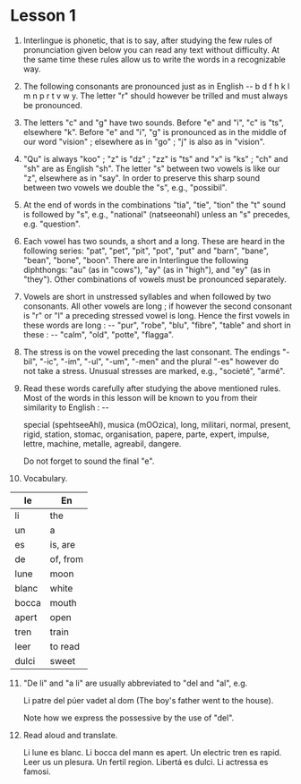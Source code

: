 # Lesson 1

1. Interlingue is phonetic, that is to say, after studying the few rules of pronunciation given below you can read any text without difficulty. At the same time these rules allow us to write the words in a recognizable way.

2. The following consonants are pronounced just as in English -- b d f h k l m n p r t v w y. The letter "r" should however be trilled and must always be pronounced.

3. The letters "c" and "g" have two sounds. Before "e" and "i", "c" is "ts", elsewhere "k". Before "e" and "i", "g" is pronounced as in the middle of our word "vision" ; elsewhere as in "go" ; "j" is also as in "vision".

4. "Qu" is always "koo" ; "z" is "dz" ; "zz" is "ts" and "x" is "ks" ; "ch" and "sh" are as English "sh". The letter "s" between two vowels is like our "z", elsewhere as in "say". In order to preserve this sharp sound between two vowels we double the "s", e.g., "possibil".

5. At the end of words in the combinations "tia", "tie", "tion" the "t" sound is followed by "s", e.g., "national" (natseeonahl) unless an "s" precedes, e.g. "question".

6. Each vowel has two sounds, a short and a long. These are heard in the following series: "pat", "pet", "pit", "pot", "put" and "barn", "bane", "bean", "bone", "boon". There are in Interlingue the following diphthongs: "au" (as in "cows"), "ay" (as in "high"), and "ey" (as in "they"). Other combinations of vowels must be pronounced separately.

7. Vowels are short in unstressed syllables and when followed by two consonants. All other vowels are long ; if however the second consonant is "r" or "l" a preceding stressed vowel is long. Hence the first vowels in these words are long : -- "pur", "robe", "blu", "fibre", "table" and short in these : -- "calm", "old", "potte", "flagga".

8. The stress is on the vowel preceding the last consonant. The endings "-bil", "-ic", "-im", "-ul", "-um", "-men" and the plural "-es" however do not take a stress. Unusual stresses are marked, e.g., "societé", "armé".

9. Read these words carefully after studying the above mentioned rules. Most of the words in this lesson will be known to you from their similarity to English : --

    special (spehtseeAhl), musica (mOOzica), long, militari, normal, present, rigid, station, stomac, organisation, papere, parte, expert, impulse, lettre, machine, metalle, agreabil, dangere.

    Do not forget to sound the final "e".

10. Vocabulary.

| Ie | En |
| --- | --- |
| li | the |
| un | a |
| es | is, are |
| de | of, from |
| lune | moon |
| blanc | white |
| bocca | mouth |
| apert | open |
| tren | train |
| leer | to read |
| dulci | sweet |

11. "De li" and "a li" are usually abbreviated to "del and "al", e.g.

    Li patre del púer vadet al dom (The boy's father went to the house).

    Note how we express the possessive by the use of "del".

12. Read aloud and translate.

    Li lune es blanc. Li bocca del mann es apert. Un electric tren es rapid. Leer us un plesura. Un fertil region. Libertá es dulci. Li actressa es famosi.
